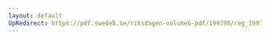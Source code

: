 ```yaml
---
layout: default
UpRedirect: https://pdf.swedeb.se/riksdagen-volumeG-pdf/199798/reg_199798/reg_199798_0056.pdf
---
```

